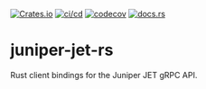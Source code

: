 [![Crates.io](https://img.shields.io/crates/v/juniper-jet)](https://crates.io/crates/juniper-jet)
[![ci/cd](https://github.com/wolcomm/juniper-jet-rs/actions/workflows/cicd.yml/badge.svg?event=push)](https://github.com/wolcomm/juniper-jet-rs/actions/workflows/cicd.yml)
[![codecov](https://codecov.io/gh/wolcomm/juniper-jet-rs/branch/master/graph/badge.svg?token=opc01gJYPS)](https://codecov.io/gh/wolcomm/juniper-jet-rs)
[![docs.rs](https://img.shields.io/docsrs/juniper-jet)](https://docs.rs/juniper-jet)

# juniper-jet-rs

Rust client bindings for the Juniper JET gRPC API.
